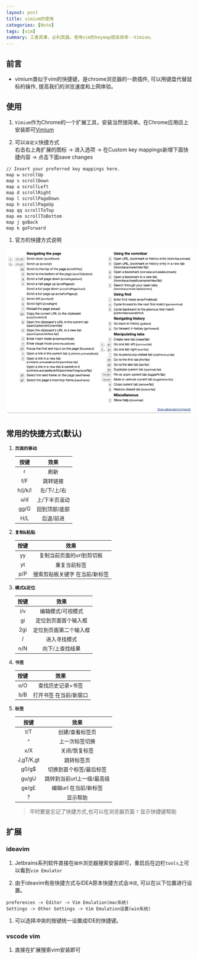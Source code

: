 ```yaml
---
layout: post
title: vimium的使用
categories: [Note]
tags: [vim]
summary: 工善其事，必利其器。使用vim的keymap提高效率--Vimium。
---
```


## 前言
- vimium类似于vim的快捷键，是chrome浏览器的一款插件, 可以用键盘代替鼠标的操作, 提高我们的浏览速度和上网体验。


## 使用

1. `Vimium`作为Chrome的一个扩展工具，安装当然很简单。在Chrome应用店上安装即可[Vimium](https://chrome.google.com/webstore/detail/vimium/dbepggeogbaibhgnhhndojpepiihcmeb?utm_source=chrome-ntp-icon)

1. 可以`自定义`快捷方式   
右击右上角扩展的图标 -> 进入选项 -> 在Custom key mappings新增下面快捷内容 -> 点击下面save changes
```
// Insert your preferred key mappings here.
map w scrollUp
map s scrollDown
map a scrollLeft
map d scrollRight
map l scrollPageDown
map h scrollPageUp
map qq scrollToTop
map ee scrollToBottom
map j goBack
map k goForward
```

1. 官方的快捷方式说明
<img src="/img/2019/11/vimium.png" alt="官方的快捷说明"/>

## 常用的快捷方式(默认)  

1. **`页面的移动`**

    |按键|效果|
    | :--: |:--:|
    |r|刷新|
    |f/F|跳转链接|
    |h/j/k/l|左/下/上/右|
    |u/d|上/下半页滚动|
    |gg/G|回到顶部/底部|
    |H/L|后退/前进|


1. **`复制&粘贴`**

    |按键|效果|
    | :--: |:--:|
    |yy|复制当前页面的url到剪切板|
    |yt|重复当前标签|
    |p/P|搜索剪贴板关键字 在当前/新标签|



1. **`模式&定位`**

    |按键|效果|
    | :--: |:--:|
    |i/v|编辑模式/可视模式|
    |gi|定位到页面首个输入框|
    |2gi|定位到页面第二个输入框|
    |/|进入寻找模式|
    |n/N|向下/上查找结果|


1. **`书签`**

    |按键|效果|
    | :--: |:--:|
    |o/O|查找历史记录+书签|
    |b/B|打开书签 在当前/新窗口|


1. **`标签`**

    |按键|效果|
    | :--: |:--:|
    |t/T|创建/查看标签页|
    |^|上一次标签切换|
    |x/X|关闭/恢复标签|
    |J,gT/K,gt|跳转标签页|
    |g0/g$|切换到首个标签/最后标签|
    |gu/gU|跳转到当前url上一级/最高级|
    |ge/gE|编辑url 在当前/新标签|
    |?|显示帮助|    
    
    > 平时要是忘记了快捷方式,也可以在浏览器页面 `?` 显示快捷键帮助


## 扩展
### ideavim
1. Jetbrains系列软件直接在`插件`浏览器搜索安装即可，重启后在边栏`tools`上可以看到`vim Emulator`

1. 由于ideavim有些快捷方式与IDEA原本快捷方式会`冲突`, 可以在以下位置进行设置。
```
preferences -> Editor -> Vim Emulation(mac系统)  
Settings -> Other Settings -> Vim Emulation设置(win系统)
```

1. 可以选择冲突的按键统一设置成IDE的快捷键。

### vscode vim
1. 直接在扩展搜索vim安装即可
